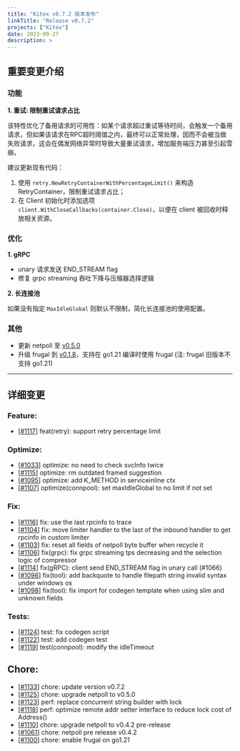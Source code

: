 ```yaml
---
title: "Kitex v0.7.2 版本发布"
linkTitle: "Release v0.7.2"
projects: ["Kitex"]
date: 2023-09-27
description: >
---
```

## 重要变更介绍

### 功能

**1. 重试: 限制重试请求占比**

该特性优化了备用请求的可用性：如某个请求超过重试等待时间，会触发一个备用请求，但如果该请求在RPC超时阈值之内，最终可以正常处理，因而不会被当做失败请求，这会在偶发网络异常时导致大量重试请求，增加服务端压力甚至引起雪崩。

建议更新现有代码：

1. 使用 `retry.NewRetryContainerWithPercentageLimit()` 来构造 RetryContainer，限制重试请求占比；
2. 在 Client 初始化时添加选项 `client.WithCloseCallbacks(container.Close)`，以便在 client 被回收时释放相关资源。


### 优化

**1. gRPC**

- unary 请求发送 END_STREAM flag
- 修复 grpc streaming 吞吐下降与压缩器选择逻辑

**2. 长连接池**

如果没有指定 `MaxIdleGlobal` 则默认不限制，简化长连接池的使用配置。


### 其他

- 更新 netpoll 至 [v0.5.0](https://github.com/cloudwego/netpoll/releases/tag/v0.5.0)
- 升级 frugal 到 [v0.1.8](https://github.com/cloudwego/frugal/releases/tag/v0.1.8)，支持在 go1.21 编译时使用 frugal (注: frugal 旧版本不支持 go1.21)


----

## 详细变更

### Feature:
- [[#1117](https://github.com/cloudwego/kitex/pull/1117)] feat(retry): support retry percentage limit
### Optimize:
- [[#1033](https://github.com/cloudwego/kitex/pull/1033)] optimize: no need to check svcInfo twice
- [[#1115](https://github.com/cloudwego/kitex/pull/1115)] optimize: rm outdated framed suggestion
- [[#1095](https://github.com/cloudwego/kitex/pull/1095)] optimize: add K_METHOD in serviceinline ctx
- [[#1107](https://github.com/cloudwego/kitex/pull/1107)] optimize(connpool): set maxIdleGlobal to no limit if not set
### Fix:
- [[#1116](https://github.com/cloudwego/kitex/pull/1116)] fix: use the last rpcinfo to trace
- [[#1104](https://github.com/cloudwego/kitex/pull/1104)] fix: move limiter handler to the last of the inbound handler to get rpcinfo in custom limiter
- [[#1103](https://github.com/cloudwego/kitex/pull/1103)] fix: reset all fields of netpoll byte buffer when recycle it
- [[#1106](https://github.com/cloudwego/kitex/pull/1106)] fix(grpc): fix grpc streaming tps decreasing and the selection logic of compressor
- [[#1114](https://github.com/cloudwego/kitex/pull/1114)] fix(gRPC): client send END_STREAM flag in unary call (#1066)
- [[#1096](https://github.com/cloudwego/kitex/pull/1096)] fix(tool): add backquote to handle filepath string invalid syntax under windows os
- [[#1098](https://github.com/cloudwego/kitex/pull/1098)] fix(tool): fix import for codegen template when using slim and unknown fields

### Tests:
- [[#1124](https://github.com/cloudwego/kitex/pull/1124)] test: fix codegen script
- [[#1122](https://github.com/cloudwego/kitex/pull/1122)] test: add codegen test
- [[#1119](https://github.com/cloudwego/kitex/pull/1119)] test(connpool): modify the idleTimeout

## Chore:
- [[#1133](https://github.com/cloudwego/kitex/pull/1133)] chore: update version v0.7.2
- [[#1125](https://github.com/cloudwego/kitex/pull/1125)] chore: upgrade netpoll to v0.5.0
- [[#1123](https://github.com/cloudwego/kitex/pull/1123)] perf: replace concurrent string builder with lock
- [[#1118](https://github.com/cloudwego/kitex/pull/1118)] perf: optimize remote addr setter interface to reduce lock cost of Address()
- [[#1110](https://github.com/cloudwego/kitex/pull/1110)] chore: upgrade netpoll to v0.4.2 pre-release
- [[#1061](https://github.com/cloudwego/kitex/pull/1061)] chore: netpoll pre release v0.4.2
- [[#1100](https://github.com/cloudwego/kitex/pull/1100)] chore: enable frugal on go1.21